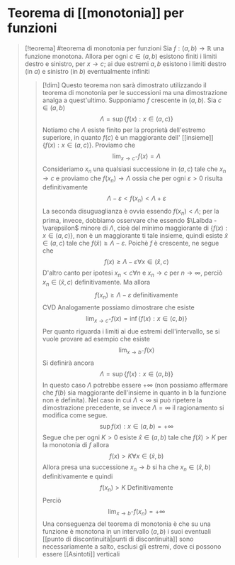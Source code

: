 # Teorema di [[monotonia]] per funzioni
>[!teorema] #teorema di monotonia per funzioni
>Sia $f : (a,b) \to\mathbb R$ una funzione monotona. Allora per ogni $c \in (a,b)$ esistono finiti i limiti destro e sinistro, per $x \to c$; ai due estremi $a ,b$ esistono i limiti destro (in $a$) e sinistro (in $b$) eventualmente infiniti
>
>>[!dim]
>>Questo teorema non sarà dimostrato utilizzando il teorema di monotonia per le successioni ma una dimostrazione analga a quest'ultimo.
>>Supponiamo $f$ crescente in $(a,b)$. Sia $c \in (a,b)$
>>$$\Lambda = \sup\{f(x) : x \in (a,c)\}$$
>>Notiamo che $\Lambda$ esiste finito per la proprietà dell'estremo superiore, in quanto $f(c)$ è un maggiorante dell' [[insieme]] $\{f(x) : x \in (a,c)\}$. Proviamo che
>>$$\lim_{x\to c^-}f(x) = \Lambda$$
>>Consideriamo $x_n$ una qualsiasi successione in $(a,c)$ tale che $x_n\to c$ e proviamo che $f(x_n)\to\Lambda$ ossia che per ogni $\varepsilon > 0$ risulta definitivamente
>>$$\Lambda - \varepsilon < f(x_n) < \Lambda + \varepsilon$$
>>La seconda disuguaglianza è ovvia essendo $f(x_n) < \Lambda$; per la prima, invece, dobbiamo osservare che essendo $\Lalbda - \varepsilon$ minore di $\Lambda$, cioè del minimo maggiorante di $\{f(x) : x \in (a,c)\}$, non è un maggiorante ti tale insieme, quindi esiste $\hat x\in(a,c)$ tale che $f(\hat x) \geq \Lambda - \varepsilon$. Poichè $f$ è crescente, ne segue che
>>$$f(x) \geq \Lambda - \varepsilon \forall x \in (\hat x, c)$$
>>D'altro canto per ipotesi $x_n < c \forall n$ e $x_n \to c$ per $n \to \infty$, perciò $x_n \in (\hat x, c)$ definitivamente.
>>Ma allora
>>$$f(x_n) \geq \Lambda - \varepsilon \text{ definitivamente}$$ CVD
>>Analogamente possiamo dimostrare che esiste
>>$$\lim_{x\to c^+}f(x) = \inf\{f(x):x\in(c,b)\}$$
>>Per quanto riguarda i limiti ai due estremi dell'intervallo, se si vuole provare ad esempio che esiste
>>$$\lim_{x\to b^-}f(x)$$
>>Si definirà ancora
>>$$\Lambda = \sup\{f(x) : x \in (a,b)\}$$
>>In questo caso $\Lambda$ potrebbe essere $+\infty$ (non possiamo affermare che $f(b)$ sia maggiorante dell'insieme in quanto in b la funzione non è definita). Nel caso in cui $\Lambda < \infty$ si può ripetere la dimostrazione precedente, se invece $\Lambda = \infty$ il ragionamento si modifica come segue.
>>$$\sup{f(x) : x \in (a,b)} = +\infty$$
>>Segue che per ogni $K > 0$ esiste $\hat x \in (a,b)$ tale che $f(\hat x) > K$ per la monotonia di $f$ allora
>>$$f(x) > K \forall x \in (\hat x, b)$$
>>Allora presa una successione $x_n \to b$ si ha che $x_n \in (\hat x, b)$ definitivamente e quindi
>>$$f(x_n) > K \text{ Definitivamente}$$
>>Perciò
>>$$\lim_{x\to b^-}f(x_n) = +\infty$$
>>Una conseguenza del teorema di monotonia è che su una funzione è monotona in un intervallo $(a,b)$ i suoi eventuali [[punto di discontinuità|punti di discontinuità]] sono necessariamente a salto, esclusi gli estremi, dove ci possono essere [[Asintoti]] verticali
>
>




